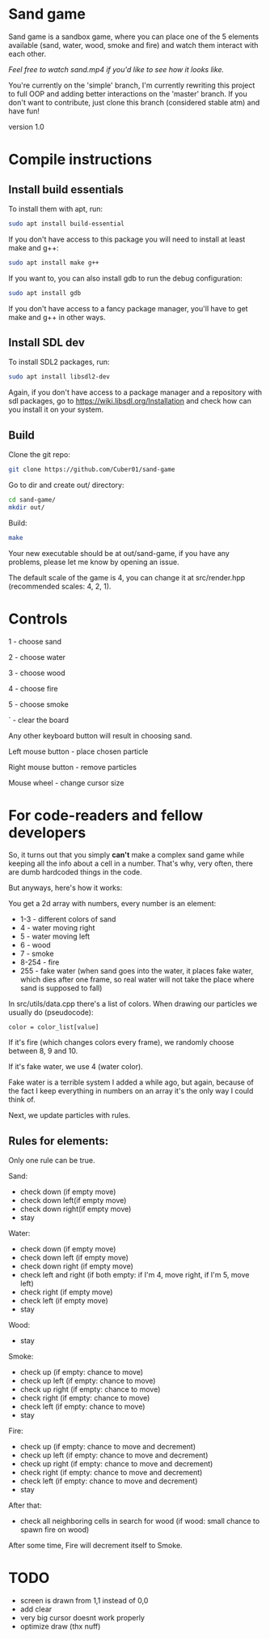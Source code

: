 # Sand game

Sand game is a sandbox game, where you can place one of the 5 elements available (sand, water, wood, smoke and fire) and watch them interact with each other.

*Feel free to watch sand.mp4 if you'd like to see how it looks like.*

You're currently on the 'simple' branch, I'm currently rewriting this project to full OOP and adding better interactions on the 'master' branch. If you don't want to contribute, just clone this branch (considered stable atm) and have fun!

version 1.0

# Compile instructions

## Install build essentials


To install them with apt, run:
```sh
sudo apt install build-essential
```

If you don't have access to this package you will need to install at least make and g++:
```sh
sudo apt install make g++
```

If you want to, you can also install gdb to run the debug configuration:
```sh
sudo apt install gdb
```

If you don't have access to a fancy package manager, you'll have to get make and g++ in other ways.

## Install SDL dev

To install SDL2 packages, run:
```sh
sudo apt install libsdl2-dev
```

Again, if you don't have access to a package manager and a repository with sdl packages, go to https://wiki.libsdl.org/Installation and check how can you install it on your system.

## Build

Clone the git repo:
```sh
git clone https://github.com/Cuber01/sand-game
```

Go to dir and create out/ directory:
```sh
cd sand-game/
mkdir out/
```

Build:
```sh
make
```

Your new executable should be at out/sand-game, if you have any problems, please let me know by opening an issue.

The default scale of the game is 4, you can change it at src/render.hpp (recommended scales: 4, 2, 1).

# Controls

1 - choose sand

2 - choose water

3 - choose wood

4 - choose fire

5 - choose smoke

` - clear the board

Any other keyboard button will result in choosing sand.

Left mouse button - place chosen particle

Right mouse button - remove particles

Mouse wheel - change cursor size

# For code-readers and fellow developers

So, it turns out that you simply **can't** make a complex sand game while keeping all the info about a cell in a number. That's why, very often, there are dumb hardcoded things in the code.

But anyways, here's how it works:

You get a 2d array with numbers, every number is an element:
* 1-3 - different colors of sand
* 4 - water moving right
* 5 - water moving left
* 6 - wood
* 7 - smoke
* 8-254 - fire 
* 255 - fake water (when sand goes into the water, it places fake water, which dies after one frame, so real water will not take the place where sand is supposed to fall)

In src/utils/data.cpp there's a list of colors. When drawing our particles we usually do (pseudocode):
```
color = color_list[value]
```

If it's fire (which changes colors every frame), we randomly choose between 8, 9 and 10.

If it's fake water, we use 4 (water color).

Fake water is a terrible system I added a while ago, but again, because of the fact I keep everything in numbers on an array it's the only way I could think of.

Next, we update particles with rules.


## Rules for elements:
Only one rule can be true.


Sand:
* check down (if empty move)
* check down left(if empty move)
* check down right(if empty move)
* stay

Water: 
* check down (if empty move)
* check down left (if empty move)
* check down right (if empty move)
* check left and right (if both empty: if I'm 4, move right, if I'm 5, move left) 
* check right (if empty move)
* check left (if empty move)
* stay

Wood:
* stay

Smoke:
* check up (if empty: chance to move)
* check up left (if empty: chance to move)
* check up right (if empty: chance to move)
* check right (if empty: chance to move)
* check left (if empty: chance to move)
* stay

Fire:
* check up (if empty: chance to move and decrement)
* check up left (if empty: chance to move and decrement)
* check up right (if empty: chance to move and decrement)
* check right (if empty: chance to move and decrement)
* check left (if empty: chance to move and decrement)
* stay
  
After that:

* check all neighboring cells in search for wood (if wood: small chance to spawn fire on wood)

After some time, Fire will decrement itself to Smoke.


# TODO 

* screen is drawn from 1,1 instead of 0,0
* add clear
* very big cursor doesnt work properly
* optimize draw (thx nuff)
